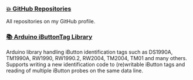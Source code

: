 ### [💥 GitHub Repositories](https://github.com/vdwulp?tab=repositories)
All repositories on my GitHub profile.

### [📚 Arduino iButtonTag Library](https://github.com/vdwulp/iButtonTag)
Arduino library handling iButton identification tags such as DS1990A, TM1990A, RW1990, RW1990.2, RW2004, TM2004, TM01 and many others. Supports writing a new identification code to (re)writable iButton tags and reading of multiple iButton probes on the same data line.
